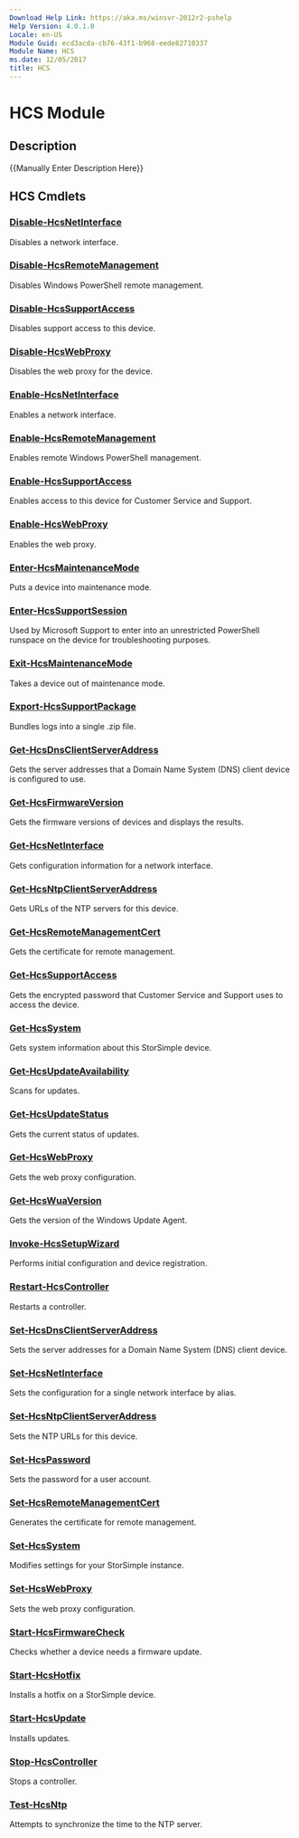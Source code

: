 ```yaml
---
Download Help Link: https://aka.ms/winsvr-2012r2-pshelp
Help Version: 4.0.1.0
Locale: en-US
Module Guid: ecd3acda-cb76-43f1-b968-eede82710337
Module Name: HCS
ms.date: 12/05/2017
title: HCS
---
```


# HCS Module
## Description
{{Manually Enter Description Here}}

## HCS Cmdlets
### [Disable-HcsNetInterface](./Disable-HcsNetInterface.md)
Disables a network interface.

### [Disable-HcsRemoteManagement](./Disable-HcsRemoteManagement.md)
Disables Windows PowerShell remote management.

### [Disable-HcsSupportAccess](./Disable-HcsSupportAccess.md)
Disables support access to this device.

### [Disable-HcsWebProxy](./Disable-HcsWebProxy.md)
Disables the web proxy for the device.

### [Enable-HcsNetInterface](./Enable-HcsNetInterface.md)
Enables a network interface.

### [Enable-HcsRemoteManagement](./Enable-HcsRemoteManagement.md)
Enables remote Windows PowerShell management.

### [Enable-HcsSupportAccess](./Enable-HcsSupportAccess.md)
Enables access to this device for Customer Service and Support.

### [Enable-HcsWebProxy](./Enable-HcsWebProxy.md)
Enables the web proxy.

### [Enter-HcsMaintenanceMode](./Enter-HcsMaintenanceMode.md)
Puts a device into maintenance mode.

### [Enter-HcsSupportSession](./Enter-HcsSupportSession.md)
Used by Microsoft Support to enter into an unrestricted PowerShell runspace on the device for troubleshooting purposes.

### [Exit-HcsMaintenanceMode](./Exit-HcsMaintenanceMode.md)
Takes a device out of maintenance mode.

### [Export-HcsSupportPackage](./Export-HcsSupportPackage.md)
Bundles logs into a single .zip file.

### [Get-HcsDnsClientServerAddress](./Get-HcsDnsClientServerAddress.md)
Gets the server addresses that a Domain Name System (DNS) client device is configured to use.

### [Get-HcsFirmwareVersion](./Get-HcsFirmwareVersion.md)
Gets the firmware versions of devices and displays the results.

### [Get-HcsNetInterface](./Get-HcsNetInterface.md)
Gets configuration information for a network interface.

### [Get-HcsNtpClientServerAddress](./Get-HcsNtpClientServerAddress.md)
Gets URLs of the NTP servers for this device.

### [Get-HcsRemoteManagementCert](./Get-HcsRemoteManagementCert.md)
Gets the certificate for remote management.

### [Get-HcsSupportAccess](./Get-HcsSupportAccess.md)
Gets the encrypted password that Customer Service and Support uses to access the device.

### [Get-HcsSystem](./Get-HcsSystem.md)
Gets system information about this StorSimple device.

### [Get-HcsUpdateAvailability](./Get-HcsUpdateAvailability.md)
Scans for updates.

### [Get-HcsUpdateStatus](./Get-HcsUpdateStatus.md)
Gets the current status of updates.

### [Get-HcsWebProxy](./Get-HcsWebProxy.md)
Gets the web proxy configuration.

### [Get-HcsWuaVersion](./Get-HcsWuaVersion.md)
Gets the version of the Windows Update Agent.

### [Invoke-HcsSetupWizard](./Invoke-HcsSetupWizard.md)
Performs initial configuration and device registration.

### [Restart-HcsController](./Restart-HcsController.md)
Restarts a controller.

### [Set-HcsDnsClientServerAddress](./Set-HcsDnsClientServerAddress.md)
Sets the server addresses for a Domain Name System (DNS) client device.

### [Set-HcsNetInterface](./Set-HcsNetInterface.md)
Sets the configuration for a single network interface by alias.

### [Set-HcsNtpClientServerAddress](./Set-HcsNtpClientServerAddress.md)
Sets the NTP URLs for this device.

### [Set-HcsPassword](./Set-HcsPassword.md)
Sets the password for a user account.

### [Set-HcsRemoteManagementCert](./Set-HcsRemoteManagementCert.md)
Generates the certificate for remote management.

### [Set-HcsSystem](./Set-HcsSystem.md)
Modifies settings for your StorSimple instance.

### [Set-HcsWebProxy](./Set-HcsWebProxy.md)
Sets the web proxy configuration.

### [Start-HcsFirmwareCheck](./Start-HcsFirmwareCheck.md)
Checks whether a device needs a firmware update.

### [Start-HcsHotfix](./Start-HcsHotfix.md)
Installs a hotfix on a StorSimple device.

### [Start-HcsUpdate](./Start-HcsUpdate.md)
Installs updates.

### [Stop-HcsController](./Stop-HcsController.md)
Stops a controller.

### [Test-HcsNtp](./Test-HcsNtp.md)
Attempts to synchronize the time to the NTP server.

